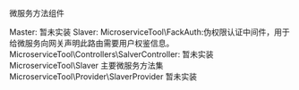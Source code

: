 微服务方法组件

Master: 暂未实装
Slaver:
  MicroserviceTool\FackAuth:伪权限认证中间件，用于给微服务向网关声明此路由需要用户权鉴信息。
  MicroserviceTool\Controllers\SalverController: 暂未实装
  MicroserviceTool\Slaver 主要微服务方法集
  MicroserviceTool\Provider\SlaverProvider 暂未实装